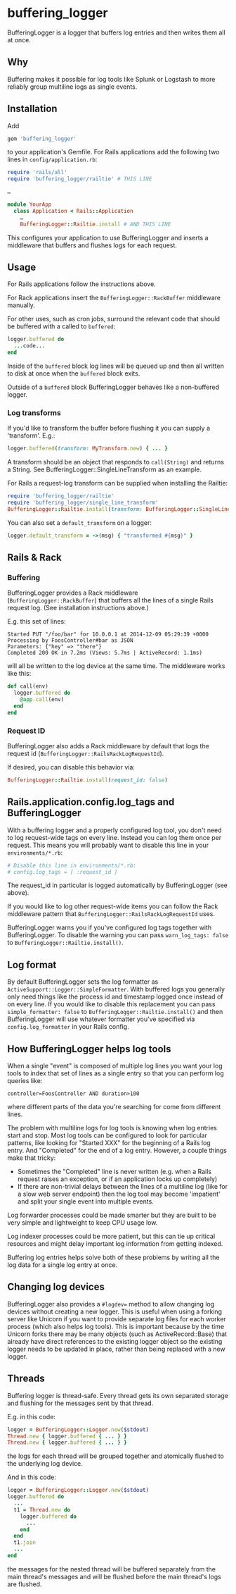 buffering_logger
=====================

BufferingLogger is a logger that buffers log entries and then writes them
all at once.

## Why

Buffering makes it possible for log tools like Splunk or Logstash
to more reliably group multiline logs as single events.

## Installation

Add

```ruby
gem 'buffering_logger'
```

to your application's Gemfile. For Rails applications add the following two
lines in `config/application.rb`:

```ruby
require 'rails/all'
require 'buffering_logger/railtie' # THIS LINE

…

module YourApp
  class Application < Rails::Application
    …
    BufferingLogger::Railtie.install # AND THIS LINE
```

This configures your application to use BufferingLogger and inserts a middleware
that buffers and flushes logs for each request.

## Usage

For Rails applications follow the instructions above.

For Rack applications insert the `BufferingLogger::RackBuffer` middleware
manually.

For other uses, such as cron jobs, surround the relevant code that should be
buffered with a called to `buffered`:

```ruby
logger.buffered do
  ...code...
end
```

Inside of the `buffered` block log lines will be queued up and then all written
to disk at once when the `buffered` block exits.

Outside of a `buffered` block BufferingLogger behaves like a non-buffered
logger.

### Log transforms

If you'd like to transform the buffer before flushing it you can supply a
'transform'. E.g.:

```ruby
logger.buffered(transform: MyTransform.new) { ... }
```

A transform should be an object that responds to `call(String)` and returns a
String. See BufferingLogger::SingleLineTransform as an example.

For Rails a request-log transform can be supplied when installing the Railtie:

```ruby
require 'buffering_logger/railtie'
require 'buffering_logger/single_line_transform'
BufferingLogger::Railtie.install(transform: BufferingLogger::SingleLineTransform.new)
```

You can also set a `default_transform` on a logger:

```ruby
logger.default_transform = ->(msg) { "transformed #{msg}" }
```

## Rails & Rack

### Buffering

BufferingLogger provides a Rack middleware (`BufferingLogger::RackBuffer`) that
buffers all the lines of a single Rails request log. (See installation
instructions above.)

E.g. this set of lines:

    Started PUT "/foo/bar" for 10.0.0.1 at 2014-12-09 05:29:39 +0000
    Processing by FoosController#bar as JSON
    Parameters: {"hey" => "there"}
    Completed 200 OK in 7.2ms (Views: 5.7ms | ActiveRecord: 1.1ms)

will all be written to the log device at the same time.  The middleware works
like this:

```ruby
def call(env)
  logger.buffered do
    @app.call(env)
  end
end
```

### Request ID

BufferingLogger also adds a Rack middleware by default that logs the request id
(`BufferingLogger::RailsRackLogRequestId`).

If desired, you can disable this behavior via:
```ruby
BufferingLogger::Railtie.install(request_id: false)
```

## Rails.application.config.log_tags and BufferingLogger

With a buffering logger and a properly configured log tool, you don't need to
log request-wide tags on every line. Instead you can log them once per request.
This means you will probably want to disable this line in your
`environments/*.rb`:
```ruby
# Disable this line in environments/*.rb:
# config.log_tags = [ :request_id ]
```

The request_id in particular is logged automatically by BufferingLogger (see
above).

If you would like to log other request-wide items you can follow the Rack
middleware pattern that `BufferingLogger::RailsRackLogRequestId` uses.

BufferingLogger warns you if you've configured log tags together with
BufferingLogger. To disable the warning you can pass `warn_log_tags: false` to
`BufferingLogger::Railtie.install()`.

## Log format

By default BufferingLogger sets the log formatter as
`ActiveSupport::Logger::SimpleFormatter`. With buffered logs you generally only
need things like the process id and timestamp logged once instead of on every
line. If you would like to disable this replacement you can pass
`simple_formatter: false` to `BufferingLogger::Railtie.install()` and then
BufferingLogger will use whatever formatter you've specified via
`config.log_formatter` in your Rails config.

## How BufferingLogger helps log tools

When a single "event" is composed of multiple log lines you want your log tools
to index that set of lines as a single entry so that you can perform log queries
like:

    controller=FoosController AND duration>100

where different parts of the data you're searching for come from different
lines.

The problem with multiline logs for log tools is knowing when log entries start
and stop. Most log tools can be configured to look for particular patterns, like
looking for "Started XXX" for the beginning of a Rails log entry.  And
"Completed" for the end of a log entry. However, a couple things make that
tricky:

- Sometimes the "Completed" line is never written (e.g. when a Rails request
raises an exception, or if an application locks up completely)
- If there are non-trivial delays between the lines of a multiline log (like for
a slow web server endpoint) then the log tool may become 'impatient' and split
your single event into multiple events.

Log forwarder processes could be made smarter but they are built to be very
simple and lightweight to keep CPU usage low.

Log indexer processes could be more patient, but this can tie up critical
resources and might delay important log information from getting indexed.

Buffering log entries helps solve both of these problems by writing all the log
data for a single log entry at once.

## Changing log devices

BufferingLogger also provides a `#logdev=` method to allow changing log devices
without creating a new logger. This is useful when using a forking server like
Unicorn if you want to provide separate log files for each worker process
(which also helps log tools).  This is important because by the time Unicorn
forks there may be many objects (such as ActiveRecord::Base) that already have
direct references to the existing logger object so the existing logger needs to
be updated in place, rather than being replaced with a new logger.

## Threads

Buffering logger is thread-safe. Every thread gets its own separated storage and
flushing for the messages sent by that thread.

E.g. in this code:

```ruby
logger = BufferingLogger::Logger.new($stdout)
Thread.new { logger.buffered { ... } }
Thread.new { logger.buffered { ... } }
```

the logs for each thread will be grouped together and atomically flushed to the
underlying log device.

And in this code:

```ruby
logger = BufferingLogger::Logger.new($stdout)
logger.buffered do
  ...
  t1 = Thread.new do
    logger.buffered do
      ...
    end
  end
  t1.join
  ...
end
```

the messages for the nested thread will be buffered separately from the main
thread's messages and will be flushed before the main thread's logs are flushed.
